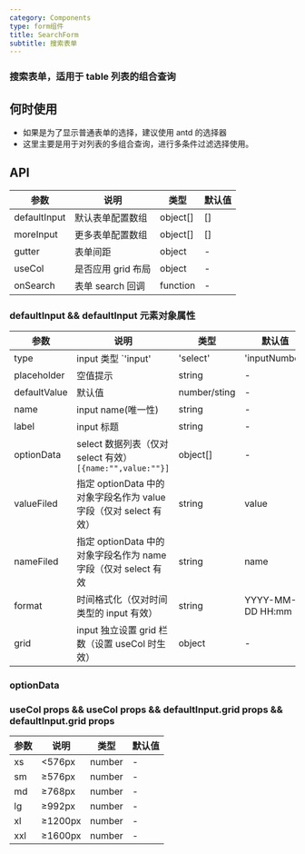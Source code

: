 ```yaml
---
category: Components
type: form组件
title: SearchForm
subtitle: 搜索表单
---
```


### 搜索表单，适用于 table 列表的组合查询

## 何时使用

- 如果是为了显示普通表单的选择，建议使用 antd 的选择器
- 这里主要是用于对列表的多组合查询，进行多条件过滤选择使用。

## API

| 参数         | 说明               | 类型     | 默认值 |
| ------------ | ------------------ | -------- | ------ |
| defaultInput | 默认表单配置数组   | object[] | []     |
| moreInput    | 更多表单配置数组   | object[] | []     |
| gutter       | 表单间距           | object   | -      |
| useCol       | 是否应用 grid 布局 | object   | -      |
| onSearch     | 表单 search 回调   | function | -      |

### defaultInput && defaultInput 元素对象属性

| 参数 | 说明 | 类型 | 默认值 |
| --- | --- | --- | --- |
| type | input 类型 `'input'| 'select'| 'inputNumber'| 'datePicker'| 'monthPicker'| 'rangePicker'| 'weekPicker'` | string | 'input' |
| placeholder | 空值提示 | string | - |
| defaultValue | 默认值 | number/sting | - |
| name | input name(唯一性) | string | - |
| label | input 标题 | string | - |
| optionData | select 数据列表（仅对 select 有效）`[{name:"",value:""}]` | object[] | - |
| valueFiled | 指定 optionData 中的对象字段名作为 value 字段（仅对 select 有效） | string | value |
| nameFiled | 指定 optionData 中的对象字段名作为 name 字段（仅对 select 有效 | string | name |
| format | 时间格式化（仅对时间类型的 input 有效） | string | YYYY-MM-DD HH:mm |
| grid | input 独立设置 grid 栏数（设置 useCol 时生效） | object | - |

### optionData

### useCol props && useCol props && defaultInput.grid props && defaultInput.grid props

| 参数 | 说明    | 类型   | 默认值 |
| ---- | ------- | ------ | ------ |
| xs   | <576px  | number | -      |
| sm   | ≥576px  | number | -      |
| md   | ≥768px  | number | -      |
| lg   | ≥992px  | number | -      |
| xl   | ≥1200px | number | -      |
| xxl  | ≥1600px | number | -      |
